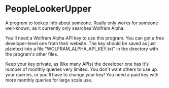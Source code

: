 # PeopleLookerUpper

A program to lookup info about someone. Really only works for someone well-known, as it currently only searches Wolfram Alpha. 

You'll need a Wolfram Alpha API key to use this program. You can get a free developer-level one from their website.
The key should be saved as just plaintext into a file "WOLFRAM_ALPHA_API_KEY.txt" in the directory with the program's other files.

Keep your key private, as (like many APIs) the developer one has it's number of monthly queries very limited. You don't want others to use up your queries, or you'll have to change your key!
You need a paid key with more monthly queries for large scale use.
